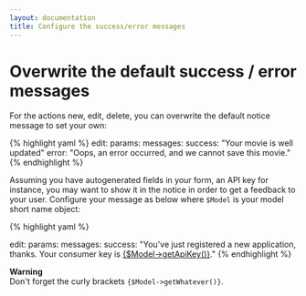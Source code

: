 ```yaml
---
layout: documentation
title: Configure the success/error messages
---
```


# Overwrite the default success / error messages

For the actions new, edit, delete, you can overwrite the default notice message to set your own:

{% highlight yaml %}
edit:
  params:
    messages:
      success: "Your movie is well updated"
      error: "Oops, an error occurred, and we cannot save this movie."
{% endhighlight %}

Assuming you have autogenerated fields in your form, an API key for instance, you may want to show it in the notice in order to get a feedback to your user.
Configure your message as below where `$Model` is your model short name object:

{% highlight yaml %}

edit:
  params:
    messages:
      success: "You've just registered a new application, thanks. Your consumer key is <u>{$Model->getApiKey()}</u>."
{% endhighlight %}

**Warning**<br />Don't forget the curly brackets `{$Model->getWhatever()}`.